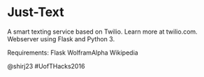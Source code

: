 # Just-Text
A smart texting service based on Twilio. Learn more at twilio.com. Webserver using Flask and Python 3.

Requirements:
Flask
WolframAlpha
Wikipedia

@shirj23
#UofTHacks2016
